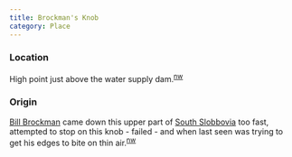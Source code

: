 ```yaml
---
title: Brockman's Knob
category: Place
---
```

### Location

High point just above the water supply dam.<sup>[nw][]</sup>

### Origin

[Bill Brockman](Bill-Brockman) came down this upper part of [South Slobbovia](South-Slobbovia) too fast, attempted to stop on this knob - failed - and when last seen was trying to get his edges to bite on thin air.<sup>[nw][]</sup>


[nw]: Names-Walt "Meany Names by Walter Little, 1984"
